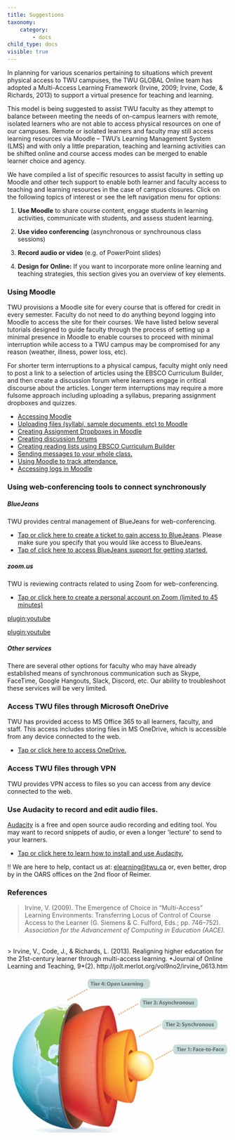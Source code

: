```yaml
---
title: Suggestions
taxonomy:
    category:
        - docs
child_type: docs
visible: true
---
```


In planning for various scenarios pertaining to situations which prevent physical access to TWU campuses, the TWU GLOBAL Online team has adopted a Multi-Access Learning Framework (Irvine, 2009; Irvine, Code, & Richards, 2013) to support a virtual presence for teaching and learning.

This model is being suggested to assist TWU faculty as they attempt to balance between meeting the needs of on-campus learners with remote, isolated learners who are not able to access physical resources on one of our campuses. Remote or isolated learners and faculty may still access learning resources via Moodle – TWU’s Learning Management System (LMS) and with only a little preparation, teaching and learning activities can be shifted online and course access modes can be merged to enable learner choice and agency.

We have compiled a list of specific resources to assist faculty in setting up Moodle and other tech support to enable both learner and faculty access to teaching and learning resources in the case of campus closures. Click on the following topics of interest or see the left navigation menu for options:

1. **Use Moodle** to share course content, engage students in learning activities, communicate with students, and assess student learning.

2. **Use video conferencing** (asynchronous or synchrounous class sessions)

3. **Record audio or video** (e.g. of PowerPoint slides)

4. **Design for Online:** If you want to incorporate more online learning and teaching strategies, this section gives you an overview of key elements.

### Using Moodle
TWU provisions a Moodle site for every course that is offered for credit in every semester. Faculty do not need to do anything beyond logging into Moodle to access the site for their courses. We have listed below several tutorials designed to guide faculty through the process of setting up a minimal presence in Moodle to enable courses to proceed with minimal interruption while access to a TWU campus may be compromised for any reason (weather, illness, power loss, etc).

For shorter term interruptions to a physical campus, faculty might only need to post a link to a selection of articles using the EBSCO Curriculum Builder, and then create a discussion forum where learners engage in critical discourse about the articles. Longer term interruptions may require a more fulsome approach including uploading a syllabus, preparing assignment dropboxes and quizzes.
- [Accessing Moodle](https://create.twu.ca/help/moodle/basics/introduction)
- [Uploading files (syllabi, sample documents, etc) to Moodle](http://create.twu.ca/help/moodle/faculty/activity-or-resource/adding-resources)
- [Creating Assignment Dropboxes in Moodle](http://create.twu.ca/help/moodle/faculty/activity-or-resource/creating-an-assignment-dropbox)
- [Creating discussion forums](https://create.twu.ca/help/moodle/faculty/activity-or-resource/creating-a-forum)
- [Creating reading lists using EBSCO Curriculum Builder](http://create.twu.ca/help/moodle/faculty/activity-or-resource/ebsco-curriculum-builder)
- [Sending messages to your whole class.](https://create.twu.ca/help/moodle/faculty/participants/sending-mass-messages)
- [Using Moodle to track attendance.](http://create.twu.ca/help/moodle/faculty/activity-or-resource/attendance-activity)
- [Accessing logs in Moodle](https://create.twu.ca/help/moodle/faculty/participants/view-course-logs)

### Using web-conferencing tools to connect synchronously
##### BlueJeans
TWU provides central management of BlueJeans for web-conferencing.
- [Tap or click here to create a ticket to gain access to BlueJeans](https://trinitywestern.teamdynamix.com/TDClient/1904/Portal/Requests/ServiceDet?ID=14119). Please make sure you specify that you would like access to BlueJeans.
- [Tap of click here to access BlueJeans support for getting started.](https://support.bluejeans.com/s/getting-started-meetings-user-step-1)

##### zoom.us
TWU is reviewing contracts related to using Zoom for web-conferencing.
- [Tap or click here to create a personal account on Zoom (limited to 45 minutes)](https://zoom.us/signup)

[plugin:youtube](https://www.youtube.com/watch?v=vFhAEoCF7jg)

[plugin:youtube](https://www.youtube.com/watch?v=AYzPS28rg7E)

##### Other services
There are several other options for faculty who may have already established means of synchronous communication such as Skype, FaceTime, Google Hangouts, Slack, Discord, etc. Our ability to troubleshoot these services will be very limited.

### Access TWU files through Microsoft OneDrive
TWU has provided access to MS Office 365 to all learners, faculty, and staff. This access includes storing files in MS OneDrive, which is accessible from any device connected to the web.
- [Tap or click here to access OneDrive.](https://portal.office.com)

### Access TWU files through VPN
TWU provides VPN access to files so you can access from any device connected to the web.


### Use Audacity to record and edit audio files.
[Audacity](https://www.audacityteam.org/) is a free and open source audio recording and editing tool. You may want to record snippets of audio, or even a longer 'lecture' to send to your learners.
- [Tap or click here to learn how to install and use Audacity.](https://create.twu.ca/help/other-web-tools/audacity)


!! We are here to help, contact us at: elearning@twu.ca or, even better, drop by in the OARS offices on the 2nd floor of Reimer.

### References
> Irvine, V. (2009). The Emergence of Choice in “Multi-Access” Learning Environments: Transferring Locus of Control of Course Access to the Learner (G. Siemens & C. Fulford, Eds.; pp. 746–752). *Association for the Advancement of Computing in Education (AACE).*  
<br>
> Irvine, V., Code, J., & Richards, L. (2013). Realigning higher education for the 21st-century learner through multi-access learning. *Journal of Online Learning and Teaching, 9*(2). http://jolt.merlot.org/vol9no2/irvine_0613.htm


![Multi-Access Learning Model](irvine_fig1.jpg)
